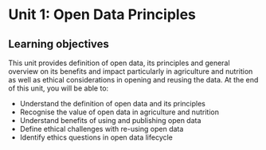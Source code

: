 # Unit 1: Open Data Principles

## **Learning objectives**

This unit provides definition of open data, its principles  and general overview on its benefits and impact particularly in agriculture and nutrition as well as ethical considerations in opening and reusing the data. At the end of this unit, you will be able to:

* Understand the definition of open data and its principles
* Recognise the value of open data in agriculture and nutrition
* Understand benefits of using and publishing open data
* Define ethical challenges with re-using open data 
* Identify ethics questions in open data lifecycle



  



